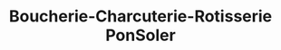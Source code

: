 ---
title: "Boucherie-Charcuterie-Rotisserie PonSoler"
url: /nice/boucherie-charcuterie-rotisserie-ponsoler/
shop: Metzgerei
---